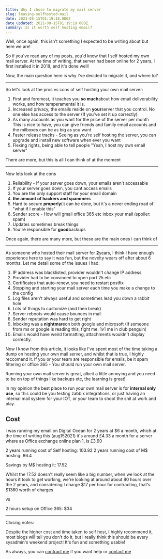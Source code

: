 ```yaml
---
title: Why I chose to migrate my mail server
slug: leaving-selfhosted-mail
date: 2021-08-15T01:19:18.000Z
date_updated: 2021-08-15T01:19:18.000Z
summary: Is it worth self hosting email?
---
```


Well, once again, this isn't something I expected to be writing about but here we are!

So if you've read any of my posts, you'd know that I self hosted my own mail server. At the time of writing, that server had been online for 2 years. I first installed it in 2018, and it's done well!

Now, the main question here is why I've decided to migrate it, and where to?

---

So let's look at the pros vs cons of self hosting your own mail server:

1. First and foremost, it teaches you **so much**about how email deliverability works, and how temperamental it is.
2. Increased privacy, the emails reside on **your**server that you control. No one else has access to the server (If you've set it up correctly)
3. As many accounts as you want for the price of the server per month
This is nice to have, you can give friends and family email accounts and the milboxes can be as big as you want
4. Faster release tracks - Seeing as you're self hosting the server, you can upgrade and install new software when ever you want
5. Flexing rights, being able to tell people "Yeah, I host my own email server"

There are more, but this is all I can think of at the moment

---

Now lets look at the cons

1. Reliability - If your server goes down, your emails aren't accessable
2. If your server goes down, you cant access emails
3. You are the only support staff for your email domain
4. **the amount of hackers and spammers**
5. Hard to secure **properly**(it can be done, but it's a never ending road of "what if I enable this"
6. Sender score - How will gmail office 365 etc inbox your mail (spoiler: spam)
7. Updates sometimes break things
8. You're responsible for **good**backups

Once again, there are many more, but these are the main ones I can think of

---

As someone who hosted their mail server for **2**years, I think I have enough experience here to say it was fun, but the novelty wears off after about 6 months. Let me detail some of the issues I had:

1. IP address was blacklisted, provider wouldn't change IP address
2. Provider had to be convinced to open port 25 etc
3. Certificates that auto-renew, you need to restart postfix
4. Stopping and starting your mail server each time you make a change to the config
5. Log files aren't always useful and sometimes lead you down a rabbit hole
6. Lots of things to customize (and then break)
7. Server reboots would cause bounces in mail
8. Sender reputation was hard to get right
9. Inboxing was a **nightmare**on both google and microsoft
(If someone from ms or google is reading this, fight me, 1v1 me in club penguin)
10. Emails would have weird formatting, attachments wouldn't display correctly.

Now I know from this article, it looks like I've spent most of the time taking a dump on hosting your own mail server, and whilst that is true, I highly reccomend it. If you or your team are responsible for emails, be it spam filtering or office 365 - You should run your own mail server.

Running your own mail server is great, albeit a little annoying and you need to be on top of things like backups etc, the learning is great!

In my opinion the best place to run your own mail server is for **internal only use**, so this could be you testing zabbix integrations, or just having an internal mail system for your IOT, or your team to shoot the shit at work and play.

## Cost

I was running my email on Digital Ocean for 2 years at $6 a month, which at the time of writing this (aug152021) it's around £4.33 a month for a server where as Office exchange online plan 1, is £3.60

2 years running cost of Self hosting: 103.92
2 years running cost of M$ hosting: 86.4

Savings by M$ hosting it: 17.52

Whilst the 17.52 doesn't really seem like a big number, when we look at the hours it took to get working, we're looking at around about 80 hours over the 2 years, and considering I charge $17 per hour for contracting, that's $1360 worth of charges

vs

2 hours setup on Office 365: $34

---

Closing notes:

Despite the higher cost and time taken to self host, I highly recommend it, most blogs will tell you don't do it, but I really think this should be every sysadmin's weekend project! It's fun and something usable!

As always, you can [contract me](https://www.upwork.com/freelancers/~01c61ee9802b94133e) if you want help or [contact me](mailto:website@breadnet.co.uk)
